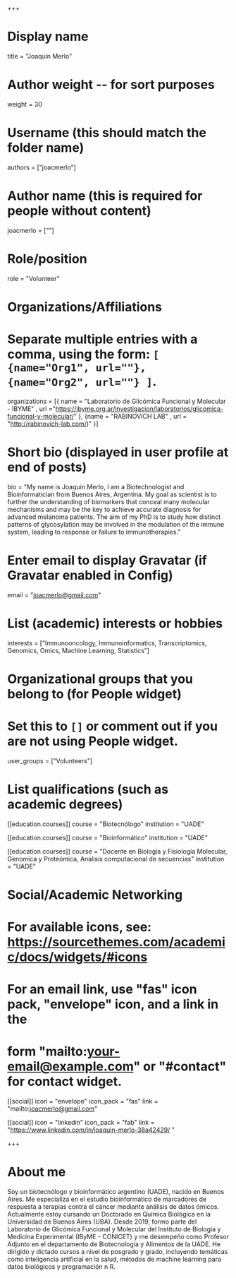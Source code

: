 +++
# Display name
title = "Joaquin Merlo"

# Author weight -- for sort purposes
weight = 30

# Username (this should match the folder name)
authors = ["joacmerlo"]

# Author name (this is required for people without content)
joacmerlo = [""]

# Role/position
role = "Volunteer"

# Organizations/Affiliations
#   Separate multiple entries with a comma, using the form: `[ {name="Org1", url=""}, {name="Org2", url=""} ]`.
organizations = [{ name = "Laboratorio de Glicómica Funcional y Molecular - IBYME" , url ="https://ibyme.org.ar/investigacion/laboratorios/glicomica-funcional-y-molecular/" }, {name = "RABINOVICH LAB" , url = "http://rabinovich-lab.com/)" }]

# Short bio (displayed in user profile at end of posts)
bio = "My name is Joaquín Merlo, I am a Biotechnologist and Bioinformatician from Buenos Aires, Argentina. My goal as scientist is to further the understanding of biomarkers that conceal many molecular mechanisms and may be the key to achieve accurate diagnosis for advanced melanoma patients. The aim of my PhD is to study how distinct patterns of glycosylation may be involved in the modulation of the immune system, leading to response or failure to immunotherapies."

# Enter email to display Gravatar (if Gravatar enabled in Config)
email = "joacmerlo@gmail.com"

# List (academic) interests or hobbies
interests = ["Immunooncology, Immunoinformatics, Transcriptomics, Genomics, Omics, Machine Learning, Statistics"]

# Organizational groups that you belong to (for People widget)
#   Set this to `[]` or comment out if you are not using People widget.
user_groups = ["Volunteers"] 

# List qualifications (such as academic degrees)
[[education.courses]]
  course = "Biotecnólogo"
  institution = "UADE"

[[education.courses]]
  course = "Bioinformático"
  institution = "UADE"

[[education.courses]]
  course = "Docente en Biología y Fisiología Molecular, Genomica y Proteómica, Analisis computacional de secuencias"
  institution = "UADE"


# Social/Academic Networking
# For available icons, see: https://sourcethemes.com/academic/docs/widgets/#icons
#   For an email link, use "fas" icon pack, "envelope" icon, and a link in the
#   form "mailto:your-email@example.com" or "#contact" for contact widget.

[[social]]
  icon = "envelope"
  icon_pack = "fas"
  link = "mailto:joacmerlo@gmail.com"


[[social]]
  icon = "linkedin"
  icon_pack = "fab"
  link = "https://www.linkedin.com/in/joaquin-merlo-38a42429/ "


+++

# About me 

Soy un biotecnólogo y bioinformático argentino (UADE), nacido en Buenos Aires. Me especializa en el estudio bioinformático de marcadores de respuesta a terapias contra el cáncer mediante análisis de datos ómicos. Actualmente estoy cursando un Doctorado en Química Biológica en la Universidad de Buenos Aires (UBA). Desde 2019, formo parte del Laboratorio de Glicómica Funcional y Molecular del Instituto de Biología y Medicina Experimental (IByME - CONICET) y me desempeño como Profesor Adjunto en el departamento de Biotecnología y Alimentos de la UADE. He dirigido y dictado cursos a nivel de posgrado y grado, incluyendo temáticas como inteligencia artificial en la salud, métodos de machine learning para datos biológicos y programación n R.